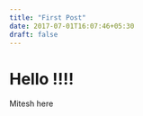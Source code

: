 ```yaml
---
title: "First Post"
date: 2017-07-01T16:07:46+05:30
draft: false
---
```


# Hello !!!!

Mitesh here
